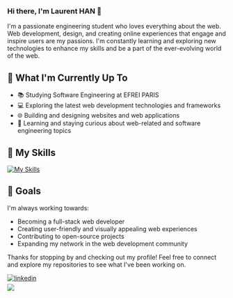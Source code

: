 ### Hi there, I'm Laurent HAN 👋

I'm a passionate engineering student who loves everything about the web. Web development, design, and creating online experiences that engage and inspire users are my passions.
I'm constantly learning and exploring new technologies to enhance my skills and be a part of the ever-evolving world of the web.

## 💼 What I'm Currently Up To

- 📚 Studying Software Engineering at EFREI PARIS
- 💻 Exploring the latest web development technologies and frameworks
- 🌐 Building and designing websites and web applications
- 📝 Learning and staying curious about web-related and software engineering topics

## 🚀 My Skills

[![My Skills](https://skillicons.dev/icons?i=react,django,spring,bootstrap,html,css,js,nodejs,java,figma,php,git,docker&perline=4)](https://skillicons.dev)

## 🎯 Goals

I'm always working towards:

- Becoming a full-stack web developer
- Creating user-friendly and visually appealing web experiences
- Contributing to open-source projects
- Expanding my network in the web development community

Thanks for stopping by and checking out my profile! Feel free to connect and explore my repositories to see what I've been working on.

<a href="https://linkedin.com/in/laurent-han" target="_blank">
<img src=https://img.shields.io/badge/linkedin-%231E77B5.svg?&style=for-the-badge&logo=linkedin&logoColor=white alt=linkedin style="margin-bottom: 5px;" />
</a>

</br>

<div>
<img src="https://komarev.com/ghpvc/?username=kuhame&&style=flat-square" />
</div>  
  
